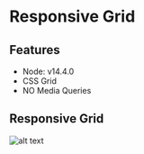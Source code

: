 # Responsive Grid

## Features

- Node: v14.4.0
- CSS Grid
- NO Media Queries

## Responsive Grid

![alt text](https://github.com/yiannisfaf/UI-Library/blob/main/ResponsiveGrid/ResponsiveGrid.gif)
